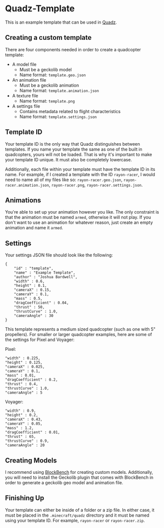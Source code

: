 # Quadz-Template
This is an example template that can be used in [Quadz](https://github.com/LazuriteMC/Quadz).

## Creating a custom template
There are four components needed in order to create a quadcopter template:
* A model file
  * Must be a geckolib model
  * Name format: `template.geo.json`
* An animation file
  * Must be a geckolib animation
  * Name format: `template.animation.json`
* A texture file
  * Name format: `template.png`
* A settings file
  * Contains metadata related to flight characteristics
  * Name format: `template.settings.json`

## Template ID
Your template ID is the only way that Quadz distinguishes between templates. If you name your template
the same as one of the built in quadcopters, yours will not be loaded. That is why it's important to
make your template ID unique. It must also be completely lowercase.

Additionally, each file within your template must have the template ID in its name. For example, if I created
a template with the ID `rayon-racer`, I would need to name all of my files like so: `rayon-racer.geo.json`, `rayon-racer.animation.json`, `rayon-racer.png`, `rayon-racer.settings.json`.
  
## Animations
You're able to set up your animation however you like. The only constraint is that the animation
must be named `armed`, otherwise it will not play. If you don't want to use an animation for whatever
reason, just create an empty animation and name it `armed`.
  
## Settings
Your settings JSON file should look like the following:
```
{
	"id" : "template",
	"name" : "Example Template",
	"author" : "Joshua Bardwell",
	"width" : 0.6,
	"height" : 0.1,
	"cameraX" : 0.15,
	"cameraY" : 0.1,
 	"mass" : 0.5,
	"dragCoefficient" : 0.04,
	"thrust" : 50,
	"thrustCurve" : 1.0,
	"cameraAngle" : 30
}
```
This template represents a medium sized quadcopter (such as one with 5" propellers). For smaller or larger quadcopter examples, here are some of the settings for Pixel and Voyager:

Pixel:
```
"width" : 0.225,
"height" : 0.125,
"cameraX" : 0.025,
"cameraY" : 0.1,
"mass" : 0.01,
"dragCoefficient" : 0.2,
"thrust" : 0.4,
"thrustCurve" : 1.0,
"cameraAngle" : 5
```

Voyager:
```
"width" : 0.9,
"height" : 0.2,
"cameraX" : 0.43,
"cameraY" : 0.05,
"mass" : 1.2,
"dragCoefficient" : 0.01,
"thrust" : 65,
"thrustCurve" : 0.9,
"cameraAngle" : 20
```

## Creating Models
I recommend using [BlockBench](https://blockbench.net/) for creating custom models. Additionally, you will need to install the Geckolib plugin that comes with BlockBench in order to generate a geckolib geo model and animation file.

## Finishing Up
Your template can either be inside of a folder or a zip file. In either case, it must be placed in the `.minecraft/quadz` directory and it must be named using your template ID. For example, `rayon-racer` or `rayon-racer.zip`.
